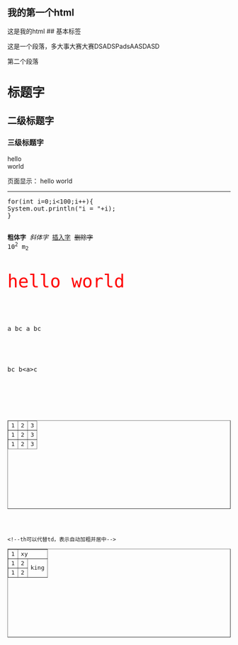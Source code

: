## 我的第一个html
<!--这是注释-->
<html>
<!--头-->
	<head>
		<title>
		<!--标题-->
		my first html
		</title>
	</head>
	<!--网页体显示在网页上-->
	<body>
	这是我的html
	</body>
</html>
## 基本标签
<html>
<body>

<p>这是一个段落，多大事大赛大赛DSADSPadsAASDASD</p>
<p>第二个段落</p>
<h1>标题字</h1>
<h2>二级标题字</h2>
<h3>三级标题字</h3>

<!--换行标记-->
hello <br>world  <!--独目标记-->

页面显示：
hello
world
<!--水平线,color是属性，指定颜色值可以使用单引号双引号不用引号且不区分大小写-->
<hr color="red">
<!--预留格式,否则在网页上面是一排输出-->
<pre>
for(int i=0;i<100;i++){
System.out.println("i = "+i);
}

<b>粗体字</b>
<i>斜体字</i>
<ins>插入字</ins>
<del>删除字</del>
10<sup>2</sup>
m<sub>2</sub>

<font color="red" size="12">hello world</font>
<!--空格-->
a bc
a&nbsp;bc
<!--小于号-->
b<a>c
b&lt;a&gt;c
<!--表格分成3部分，thead，tbody，tfoot-->
<!--border设置边框宽度，1px表示1像素,50%表示浏览器显示百分比-->
<table border="1px" wdth="300px" height="200px" align="center">
<thead>
	<tr>
		<td>1</td>
		<td>2</td>
		<td>3</td>
	</tr>
</thead>
<tbody>
	<tr>
		<td>1</td>
		<td>2</td>
		<td>3</td>
	</tr>
</tbody>
<tfoot>
	<tr>
		<td>1</td>
		<td>2</td>
		<td>3</td>
	</tr>
</tfoot>
</table>
<!--表格单元格合并-->
<table border="1px" wdth="300px" height="200px" align="center">
	<tr>
		<td>1</td>
		<!--colspan表示列合并-->
		<td colspan="2">xy</td>
		<!--<td>y</td>-->
	</tr>
	<tr>
		<td>1</td>
		<td>2</td>
		<!--rowspan表示行合并-->
		<td rowspan="2">king</td>
	</tr>
	<tr>
		<td>1</td>
		<td>2</td>
		<!--<td>fute</td>-->
	</tr>

	<!--th可以代替td，表示自动加粗并居中-->
</table>


</body>
</html>
